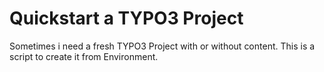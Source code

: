 # Quickstart a TYPO3 Project
Sometimes i need a fresh TYPO3 Project with or without content. 
This is a script to create it from Environment.

